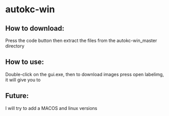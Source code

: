 # autokc-win
## How to download:
Press the code button then extract the files from the autokc-win_master directory
## How to use:
Double-click on the gui.exe,
then to download images press open labelimg, it will give you to
## Future:
I will try to add a MACOS and linux versions
